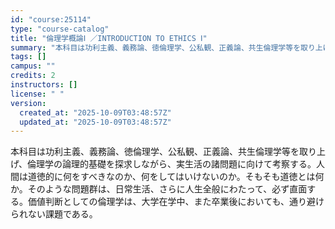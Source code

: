 ```yaml
---
id: "course:25114"
type: "course-catalog"
title: "倫理学概論Ⅰ ／INTRODUCTION TO ETHICS Ⅰ"
summary: "本科目は功利主義、義務論、徳倫理学、公私観、正義論、共生倫理学等を取り上げ、倫理学の論理的基礎を探求しながら、実生活の諸問題に向けて考察する。人間は道徳的に何をすべきなのか、何をしてはいけないのか。そもそも道徳とは何か。そのような問題群は、…"
tags: []
campus: ""
credits: 2
instructors: []
license: " "
version:
  created_at: "2025-10-09T03:48:57Z"
  updated_at: "2025-10-09T03:48:57Z"
---
```


本科目は功利主義、義務論、徳倫理学、公私観、正義論、共生倫理学等を取り上げ、倫理学の論理的基礎を探求しながら、実生活の諸問題に向けて考察する。人間は道徳的に何をすべきなのか、何をしてはいけないのか。そもそも道徳とは何か。そのような問題群は、日常生活、さらに人生全般にわたって、必ず直面する。価値判断としての倫理学は、大学在学中、また卒業後においても、通り避けられない課題である。
